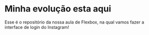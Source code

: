 # Minha evolução esta aqui

Esse é o repositório da nossa aula de Flexbox, na qual vamos fazer a interface de login do Instagram! 
